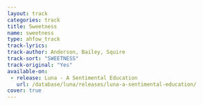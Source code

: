 ```yaml
---
layout: track
categories: track
title: Sweetness
name: sweetness
type: ahfow_track
track-lyrics: 
track-author: Anderson, Bailey, Squire
track-sort: "SWEETNESS"
track-original: "Yes"
available-on:
 - release: Luna - A Sentimental Education
   url: /database/luna/releases/luna-a-sentimental-education/
cover: true
---
```

